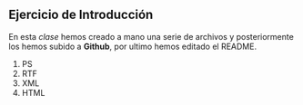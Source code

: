 ## Ejercicio de Introducción

En esta *clase* hemos creado a mano una serie de archivos y posteriormente los hemos subido a **Github**, por ultimo hemos editado el README.

1. PS
2. RTF
3. XML
4. HTML
